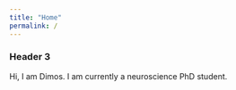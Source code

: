 ```yaml
---
title: "Home"
permalink: /
---
```


### Header 3
Hi, I am Dimos. I am currently a neuroscience PhD student.